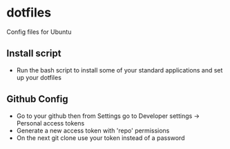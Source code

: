 # dotfiles
Config files for Ubuntu

## Install script
- Run the bash script to install some of your standard applications and set up your dotfiles

## Github Config
- Go to your github then from Settings go to Developer settings -> Personal access tokens
- Generate a new access token with 'repo' permissions
- On the next git clone use your token instead of a password
